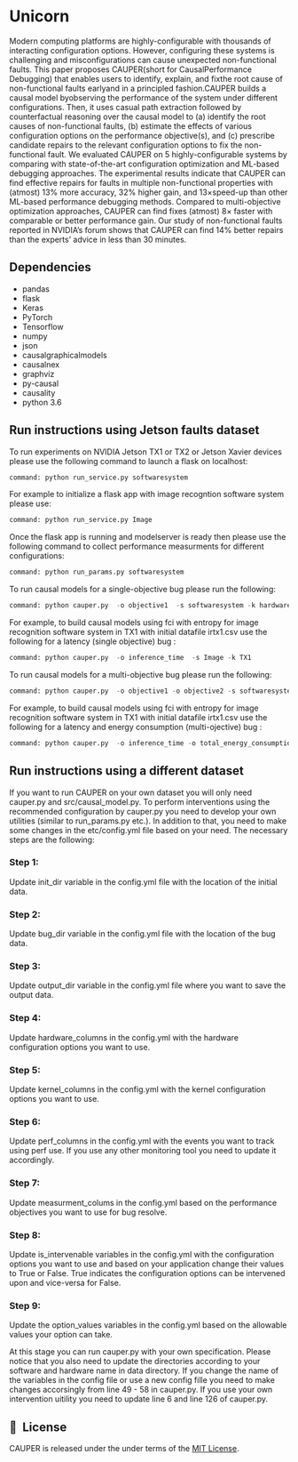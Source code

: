 # Unicorn

Modern computing platforms are highly-configurable with thousands of interacting configuration options. However, configuring these systems is challenging and misconfigurations can cause unexpected non-functional faults. This paper proposes CAUPER(short for CausalPerformance Debugging) that enables users to identify, explain, and fixthe root cause of non-functional faults earlyand in a principled fashion.CAUPER builds a causal model byobserving the performance of the system under different configurations. Then, it uses casual path extraction followed by counterfactual reasoning over the causal model to (a) identify the root causes of non-functional faults, (b) estimate the effects of various configuration options on the performance objective(s), and (c) prescribe candidate repairs to the relevant configuration options to fix the non-functional fault. We evaluated CAUPER on 5 highly-configurable systems by comparing with state-of-the-art configuration optimization and ML-based debugging approaches. The experimental results indicate that CAUPER can find effective repairs for faults in multiple non-functional properties with (atmost) 13% more accuracy, 32% higher gain, and 13×speed-up than other ML-based performance debugging methods. Compared to multi-objective optimization approaches, CAUPER can find fixes (atmost) 8× faster with comparable or better performance gain. Our study of non-functional faults reported in NVIDIA’s forum shows that CAUPER can find 14% better repairs than the experts’ advice in less than 30 minutes.

## Dependencies
* pandas    
* flask 
* Keras 
* PyTorch 
* Tensorflow
* numpy  
* json  
* causalgraphicalmodels 
* causalnex 
* graphviz 
* py-causal 
* causality  
* python 3.6
## Run instructions using Jetson faults dataset
To run experiments on NVIDIA Jetson TX1 or TX2 or Jetson Xavier devices please use the 
following command to launch a flask on localhost:
```python
command: python run_service.py softwaresystem
```
For example to initialize a flask app with image recogntion software system please use:
```python
command: python run_service.py Image
```

Once the flask app is running and modelserver is ready then please use the following command
to collect performance measurments for different configurations: 
```python
command: python run_params.py softwaresystem
```

To run causal models for a single-objective bug please run the following:
```python
command: python cauper.py  -o objective1  -s softwaresystem -k hardwaresystem
```
For example, to build causal models using fci with entropy for image recognition software 
system in TX1 with initial datafile irtx1.csv use the following for a latency (single objective) bug : 
```python
command: python cauper.py  -o inference_time  -s Image -k TX1
```

To run causal models for a multi-objective bug please run the following:
```python
command: python cauper.py  -o objective1 -o objective2 -s softwaresystem -k hardwaresystem
```
For example, to build causal models using fci with entropy for image recognition software 
system in TX1 with initial datafile irtx1.csv use the following for a latency and energy consumption (multi-ojective) bug : 
```python
command: python cauper.py  -o inference_time -o total_energy_consumption -s Image -k TX1
```
## Run instructions using a different dataset
If you want to run CAUPER on your own dataset you will only need cauper.py and src/causal_model.py.
To perform interventions using the recommended configuration by cauper.py you need to develop 
your own utilities (similar to run_params.py etc.). In addition to that, you need to
make some changes in the etc/config.yml file based on your need. The necessary steps are 
the following:

### Step 1:
Update init_dir variable in the config.yml file with the location of the initial data.

### Step 2:
Update bug_dir variable in the config.yml file with the location of the bug data.

### Step 3:
Update output_dir variable in the config.yml file where you want to save the output data.

### Step 4:
Update hardware_columns in the config.yml with the hardware configuration options you want to use.

### Step 5:
Update kernel_columns in the config.yml with the kernel configuration options you want to use.

### Step 6:
Update perf_columns in the config.yml with the events you want to track using perf use. If you use any other monitoring tool you need to update it accordingly.

### Step 7:
Update measurment_colums in the config.yml based on the performance objectives you want to use for bug resolve.

### Step 8:
Update is_intervenable variables in the config.yml with the configuration options you want to use and based on your application change their values to True or False. True indicates the configuration options can be intervened upon and vice-versa for False.

### Step 9: 
Update the option_values variables in the config.yml based on the allowable values your option can take. 

At this stage you can run cauper.py with your own specification. Please notice that you also need to update the directories according to your software and hardware name in data directory. 
If you change the name of the variables in the config file or use a new config fille you need to make changes accorsingly from line 49 - 58 in cauper.py.
If you use your own intervention uitility you need to update line 6 and line 126 of cauper.py.




## 📘&nbsp; License
CAUPER is released under the under terms of the [MIT License](LICENSE).
